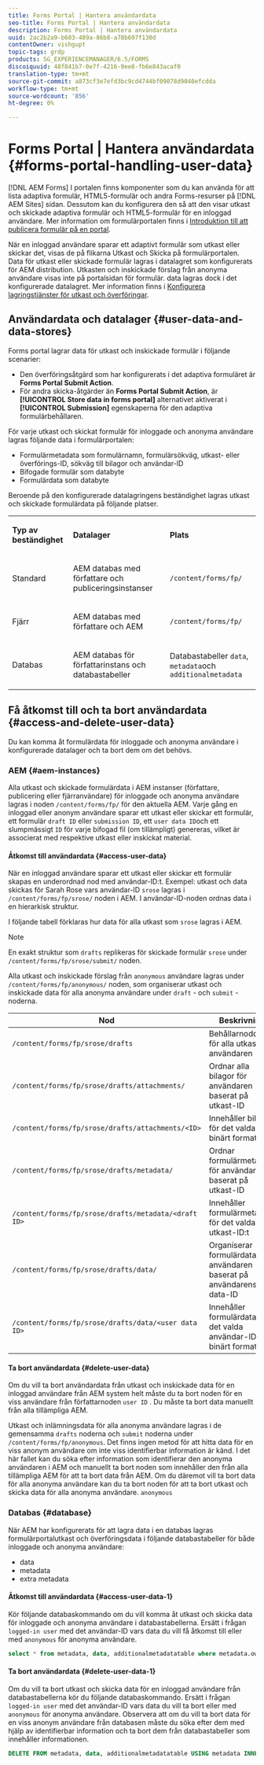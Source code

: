 ```yaml
---
title: Forms Portal | Hantera användardata
seo-title: Forms Portal | Hantera användardata
description: Forms Portal | Hantera användardata
uuid: 2ac2b2a9-b603-489a-86b8-a78b697f130d
contentOwner: vishgupt
topic-tags: grdp
products: SG_EXPERIENCEMANAGER/6.5/FORMS
discoiquuid: 48f841b7-0e7f-4216-9ee8-fb6e843acaf0
translation-type: tm+mt
source-git-commit: a873cf3e7efd3bc9cd4744bf09078d9040efcdda
workflow-type: tm+mt
source-wordcount: '856'
ht-degree: 0%

---
```



# Forms Portal | Hantera användardata {#forms-portal-handling-user-data}

[!DNL AEM Forms] I portalen finns komponenter som du kan använda för att lista adaptiva formulär, HTML5-formulär och andra Forms-resurser på [!DNL AEM Sites] sidan. Dessutom kan du konfigurera den så att den visar utkast och skickade adaptiva formulär och HTML5-formulär för en inloggad användare. Mer information om formulärportalen finns i [Introduktion till att publicera formulär på en portal](/help/forms/using/introduction-publishing-forms.md).

När en inloggad användare sparar ett adaptivt formulär som utkast eller skickar det, visas de på flikarna Utkast och Skicka på formulärportalen. Data för utkast eller skickade formulär lagras i datalagret som konfigurerats för AEM distribution. Utkasten och inskickade förslag från anonyma användare visas inte på portalsidan för formulär. data lagras dock i det konfigurerade datalagret. Mer information finns i [Konfigurera lagringstjänster för utkast och överföringar](/help/forms/using/configuring-draft-submission-storage.md).

## Användardata och datalager {#user-data-and-data-stores}

Forms portal lagrar data för utkast och inskickade formulär i följande scenarier:

* Den överföringsåtgärd som har konfigurerats i det adaptiva formuläret är **Forms Portal Submit Action**.
* För andra skicka-åtgärder än **Forms Portal Submit Action**, är **[!UICONTROL Store data in forms portal]** alternativet aktiverat i **[!UICONTROL Submission]** egenskaperna för den adaptiva formulärbehållaren.

För varje utkast och skickat formulär för inloggade och anonyma användare lagras följande data i formulärportalen:

* Formulärmetadata som formulärnamn, formulärsökväg, utkast- eller överförings-ID, sökväg till bilagor och användar-ID
* Bifogade formulär som databyte
* Formulärdata som databyte

Beroende på den konfigurerade datalagringens beständighet lagras utkast och skickade formulärdata på följande platser.

<table>
 <tbody>
  <tr>
   <td><p><strong>Typ av beständighet</strong></p> </td>
   <td><p><strong>Datalager</strong></p> </td>
   <td><p><strong>Plats</strong></p> </td>
  </tr>
  <tr>
   <td><p>Standard</p> </td>
   <td><p>AEM databas med författare och publiceringsinstanser</p> </td>
   <td><p><code>/content/forms/fp/</code></p> </td>
  </tr>
  <tr>
   <td><p>Fjärr</p> </td>
   <td><p>AEM databas med författare och AEM</p> </td>
   <td><p><code>/content/forms/fp/</code></p> </td>
  </tr>
  <tr>
   <td><p>Databas</p> </td>
   <td><p>AEM databas för författarinstans och databastabeller</p> </td>
   <td>Databastabeller <code>data</code>, <code>metadata</code>och <code>additionalmetadata</code></td>
  </tr>
 </tbody>
</table>

## Få åtkomst till och ta bort användardata {#access-and-delete-user-data}

Du kan komma åt formulärdata för inloggade och anonyma användare i konfigurerade datalager och ta bort dem om det behövs.

### AEM {#aem-instances}

Alla utkast och skickade formulärdata i AEM instanser (författare, publicering eller fjärranvändare) för inloggade och anonyma användare lagras i noden `/content/forms/fp/` för den aktuella AEM. Varje gång en inloggad eller anonym användare sparar ett utkast eller skickar ett formulär, ett formulär `draft ID` eller `submission ID`, ett `user data ID`och ett slumpmässigt `ID` för varje bifogad fil (om tillämpligt) genereras, vilket är associerat med respektive utkast eller inskickat material.

#### Åtkomst till användardata {#access-user-data}

När en inloggad användare sparar ett utkast eller skickar ett formulär skapas en underordnad nod med användar-ID:t. Exempel: utkast och data skickas för Sarah Rose vars användar-ID `srose` lagras i `/content/forms/fp/srose/` noden i AEM. I användar-ID-noden ordnas data i en hierarkisk struktur.

I följande tabell förklaras hur data för alla utkast som `srose` lagras i AEM.

>[!NOTE]
>
>En exakt struktur som `drafts` replikeras för skickade formulär `srose` under `/content/forms/fp/srose/submit/` noden.
>
>Alla utkast och inskickade förslag från `anonymous` användare lagras under `/content/forms/fp/anonymous/` noden, som organiserar utkast och inskickade data för alla anonyma användare under `draft` - och `submit` -noderna.

| Nod | Beskrivning |
|---|---|
| `/content/forms/fp/srose/drafts` | Behållarnoddata för alla utkast av användaren |
| `/content/forms/fp/srose/drafts/attachments/` | Ordnar alla bilagor för användaren baserat på utkast-ID |
| `/content/forms/fp/srose/drafts/attachments/<ID>` | Innehåller bilaga för det valda ID:t i binärt format |
| `/content/forms/fp/srose/drafts/metadata/` | Ordnar formulärmetadata för användaren baserat på utkast-ID |
| `/content/forms/fp/srose/drafts/metadata/<draft ID>` | Innehåller formulärmetadata för det valda utkast-ID:t |
| `/content/forms/fp/srose/drafts/data/` | Organiserar formulärdata för användaren baserat på användarens data-ID |
| `/content/forms/fp/srose/drafts/data/<user data ID>` | Innehåller formulärdata för det valda användar-ID:t i binärt format |

#### Ta bort användardata {#delete-user-data}

Om du vill ta bort användardata från utkast och inskickade data för en inloggad användare från AEM system helt måste du ta bort noden för en viss användare från författarnoden `user ID` . Du måste ta bort data manuellt från alla tillämpliga AEM.

Utkast och inlämningsdata för alla anonyma användare lagras i de gemensamma `drafts` noderna och `submit` noderna under `/content/forms/fp/anonymous`. Det finns ingen metod för att hitta data för en viss anonym användare om inte viss identifierbar information är känd. I det här fallet kan du söka efter information som identifierar den anonyma användaren i AEM och manuellt ta bort noden som innehåller den från alla tillämpliga AEM för att ta bort data från AEM. Om du däremot vill ta bort data för alla anonyma användare kan du ta bort noden för att ta bort utkast och skicka data för alla anonyma användare. `anonymous`

### Databas {#database}

När AEM har konfigurerats för att lagra data i en databas lagras formulärportalutkast och överföringsdata i följande databastabeller för både inloggade och anonyma användare:

* data
* metadata
* extra metadata

#### Åtkomst till användardata {#access-user-data-1}

Kör följande databaskommando om du vill komma åt utkast och skicka data för inloggade och anonyma användare i databastabellerna. Ersätt i frågan `logged-in user` med det användar-ID vars data du vill få åtkomst till eller med `anonymous` för anonyma användare.

```sql
select * from metadata, data, additionalmetadatatable where metadata.owner = 'logged-in user' and metadata.id = additionalmetadatatable.id and metadata.userdataID = data.id
```

#### Ta bort användardata {#delete-user-data-1}

Om du vill ta bort utkast och skicka data för en inloggad användare från databastabellerna kör du följande databaskommando. Ersätt i frågan `logged-in user` med det användar-ID vars data du vill ta bort eller med `anonymous` för anonyma användare. Observera att om du vill ta bort data för en viss anonym användare från databasen måste du söka efter dem med hjälp av identifierbar information och ta bort dem från databastabeller som innehåller informationen.

```sql
DELETE FROM metadata, data, additionalmetadatatable USING metadata INNER JOIN data ON metadata.userdataID = data.id INNER JOIN additionalmetadatatable ON metadata.id = additionalmetadatatable.id WHERE metadata.owner = 'logged-in user'
```

